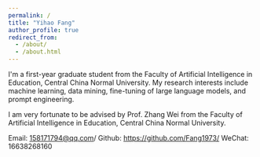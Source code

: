 ```yaml
---
permalink: /
title: "Yihao Fang"
author_profile: true
redirect_from: 
  - /about/
  - /about.html
---
```

I'm a first-year graduate student from the Faculty of Artificial Intelligence in Education, Central China Normal University. My research interests include machine learning, data mining, fine-tuning of large language models, and prompt engineering.

I am very fortunate to be advised by Prof. Zhang Wei from the Faculty of Artificial Intelligence in Education, Central China Normal University.

Email: 158171794@qq.com/ 
Github: https://github.com/Fang1973/ 
WeChat: 16638268160
